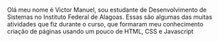 Olá meu nome é Victor Manuel, sou estudante de Desenvolvimento de Sistemas no Instituto Federal de Alagoas. Essas são algumas das muitas atividades que fiz durante o curso, que formaram meu conhecimento criação de páginas usando um pouco de HTML, CSS e Javascript

